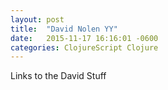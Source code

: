 ```yaml
---
layout: post
title:  "David Nolen YY"
date:   2015-11-17 16:16:01 -0600
categories: ClojureScript Clojure
---
```


Links to the David Stuff
